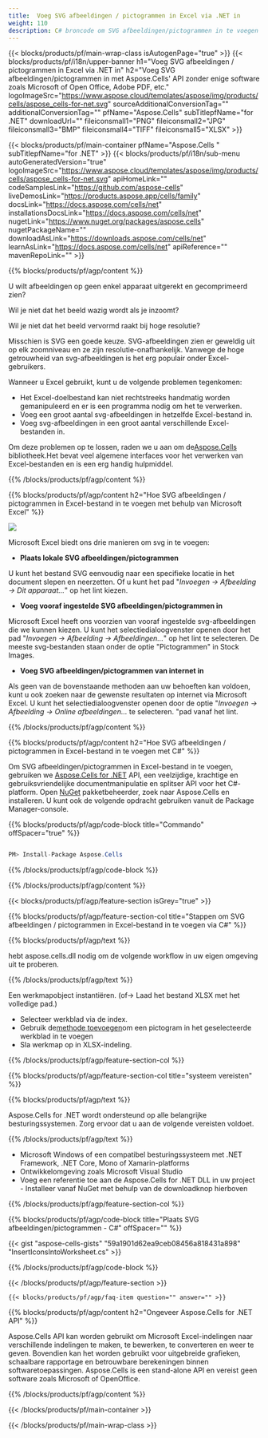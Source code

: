 ```yaml
---
title:  Voeg SVG afbeeldingen / pictogrammen in Excel via .NET in
weight: 110
description: C# broncode om SVG afbeeldingen/pictogrammen in te voegen in Excel op .NET Framework, .NET Core, Mono of Xamarin Platforms.
---
```

{{< blocks/products/pf/main-wrap-class isAutogenPage="true" >}}
{{< blocks/products/pf/i18n/upper-banner h1="Voeg SVG afbeeldingen / pictogrammen in Excel via .NET in" h2="Voeg SVG afbeeldingen/pictogrammen in met Aspose.Cells\' API zonder enige software zoals Microsoft of Open Office, Adobe PDF, etc." logoImageSrc="https://www.aspose.cloud/templates/aspose/img/products/cells/aspose_cells-for-net.svg" sourceAdditionalConversionTag="" additionalConversionTag="" pfName="Aspose.Cells" subTitlepfName="for .NET" downloadUrl="" fileiconsmall1="PNG" fileiconsmall2="JPG" fileiconsmall3="BMP" fileiconsmall4="TIFF" fileiconsmall5="XLSX" >}}

{{< blocks/products/pf/main-container pfName="Aspose.Cells " subTitlepfName="for .NET" >}}
{{< blocks/products/pf/i18n/sub-menu autoGeneratedVersion="true" logoImageSrc="https://www.aspose.cloud/templates/aspose/img/products/cells/aspose_cells-for-net.svg" apiHomeLink="" codeSamplesLink="https://github.com/aspose-cells" liveDemosLink="https://products.aspose.app/cells/family" docsLink="https://docs.aspose.com/cells/net" installationsDocsLink="https://docs.aspose.com/cells/net" nugetLink="https://www.nuget.org/packages/aspose.cells" nugetPackageName="" downloadAsLink="https://downloads.aspose.com/cells/net" learnAsLink="https://docs.aspose.com/cells/net" apiReference="" mavenRepoLink="" >}}

{{% blocks/products/pf/agp/content %}}

U wilt afbeeldingen op geen enkel apparaat uitgerekt en gecomprimeerd zien?

Wil je niet dat het beeld wazig wordt als je inzoomt?

Wil je niet dat het beeld vervormd raakt bij hoge resolutie?

Misschien is SVG een goede keuze. SVG-afbeeldingen zien er geweldig uit op elk zoomniveau en ze zijn resolutie-onafhankelijk. Vanwege de hoge getrouwheid van svg-afbeeldingen is het erg populair onder Excel-gebruikers.

Wanneer u Excel gebruikt, kunt u de volgende problemen tegenkomen:

+ Het Excel-doelbestand kan niet rechtstreeks handmatig worden gemanipuleerd en er is een programma nodig om het te verwerken.
+ Voeg een groot aantal svg-afbeeldingen in hetzelfde Excel-bestand in.
+ Voeg svg-afbeeldingen in een groot aantal verschillende Excel-bestanden in.

 Om deze problemen op te lossen, raden we u aan om de[Aspose.Cells](https://products.aspose.com/cells/) bibliotheek.Het bevat veel algemene interfaces voor het verwerken van Excel-bestanden en is een erg handig hulpmiddel.

{{% /blocks/products/pf/agp/content %}}

{{% blocks/products/pf/agp/content h2="Hoe SVG afbeeldingen / pictogrammen in Excel-bestand in te voegen met behulp van Microsoft Excel" %}}

![](/cells/nl/net/icons/insert-icons-to-excel/sample.png)

Microsoft Excel biedt ons drie manieren om svg in te voegen:

+  **Plaats lokale SVG afbeeldingen/pictogrammen**

U kunt het bestand SVG eenvoudig naar een specifieke locatie in het document slepen en neerzetten. Of u kunt het pad "*Invoegen -> Afbeelding -> Dit apparaat...*" op het lint kiezen.

+  **Voeg vooraf ingestelde SVG afbeeldingen/pictogrammen in**

Microsoft Excel heeft ons voorzien van vooraf ingestelde svg-afbeeldingen die we kunnen kiezen. U kunt het selectiedialoogvenster openen door het pad "*Invoegen -> Afbeelding -> Afbeeldingen...*" op het lint te selecteren. De meeste svg-bestanden staan onder de optie "Pictogrammen" in Stock Images.

+  **Voeg SVG afbeeldingen/pictogrammen van internet in**

Als geen van de bovenstaande methoden aan uw behoeften kan voldoen, kunt u ook zoeken naar de gewenste resultaten op internet via Microsoft Excel. U kunt het selectiedialoogvenster openen door de optie "*Invoegen -> Afbeelding -> Online afbeeldingen...* te selecteren. "pad vanaf het lint.

{{% /blocks/products/pf/agp/content %}}

{{% blocks/products/pf/agp/content h2="Hoe SVG afbeeldingen / pictogrammen in Excel-bestand in te voegen met C#" %}}

 Om SVG afbeeldingen/pictogrammen in Excel-bestand in te voegen, gebruiken we
 [Aspose.Cells for .NET](https://products.aspose.com/cells/net) 
 API, een veelzijdige, krachtige en gebruiksvriendelijke documentmanipulatie en splitser API voor het C#-platform. Open
 [NuGet](https://www.nuget.org/packages/aspose.cells) 
 pakketbeheerder, zoek naar
 Aspose.Cells 
 en installeren. U kunt ook de volgende opdracht gebruiken vanuit de Package Manager-console.

{{% blocks/products/pf/agp/code-block title="Commando" offSpacer="true" %}}

```cs

PM> Install-Package Aspose.Cells

```

{{% /blocks/products/pf/agp/code-block %}}

{{% /blocks/products/pf/agp/content %}}

{{< blocks/products/pf/agp/feature-section isGrey="true" >}}

{{% blocks/products/pf/agp/feature-section-col title="Stappen om SVG afbeeldingen / pictogrammen in Excel-bestand in te voegen via C#" %}}

{{% blocks/products/pf/agp/text %}}

hebt aspose.cells.dll nodig om de volgende workflow in uw eigen omgeving uit te proberen.

{{% /blocks/products/pf/agp/text %}}

Een werkmapobject instantiëren. (of-> Laad het bestand XLSX met het volledige pad.)
+ Selecteer werkblad via de index.
 + Gebruik de[methode toevoegen](https://reference.aspose.com/cells/net/aspose.cells.drawing/shapecollection/methods/addicons)om een pictogram in het geselecteerde werkblad in te voegen
+ Sla werkmap op in XLSX-indeling.

{{% /blocks/products/pf/agp/feature-section-col %}}

{{% blocks/products/pf/agp/feature-section-col title="systeem vereisten" %}}

{{% blocks/products/pf/agp/text %}}

 Aspose.Cells for .NET wordt ondersteund op alle belangrijke besturingssystemen. Zorg ervoor dat u aan de volgende vereisten voldoet.

{{% /blocks/products/pf/agp/text %}}

-  Microsoft Windows of een compatibel besturingssysteem met .NET Framework, .NET Core, Mono of Xamarin-platforms
-  Ontwikkelomgeving zoals Microsoft Visual Studio
-  Voeg een referentie toe aan de Aspose.Cells for .NET DLL in uw project - Installeer vanaf NuGet met behulp van de downloadknop hierboven

{{% /blocks/products/pf/agp/feature-section-col %}}

{{% blocks/products/pf/agp/code-block title="Plaats SVG afbeeldingen/pictogrammen - C#" offSpacer="" %}}

{{< gist "aspose-cells-gists" "59a1901d62ea9ceb08456a818431a898" "InsertIconsIntoWorksheet.cs" >}}

{{% /blocks/products/pf/agp/code-block %}}

{{< /blocks/products/pf/agp/feature-section >}}

    {{< blocks/products/pf/agp/faq-item question="" answer="" >}}
 

<!-- aboutfile Starts -->

{{% blocks/products/pf/agp/content h2="Ongeveer Aspose.Cells for .NET API" %}}

 Aspose.Cells API kan worden gebruikt om Microsoft Excel-indelingen naar verschillende indelingen te maken, te bewerken, te converteren en weer te geven. Bovendien kan het worden gebruikt voor uitgebreide grafieken, schaalbare rapportage en betrouwbare berekeningen binnen softwaretoepassingen. Aspose.Cells is een stand-alone API en vereist geen software zoals Microsoft of OpenOffice.

{{% /blocks/products/pf/agp/content %}}



<!-- aboutfile Ends -->
<!--
{{< blocks/products/pf/agp/other-supported-section title="Other Supported Splitting Formats" subTitle="Using C#, One can also split large file into chunks of many other file formats including." >}}

{{< blocks/products/pf/agp/other-supported-section-item href="https://products.aspose.com/cells/net/splitter/ods/" name="ODS" description="OpenDocument Spreadsheet File" >}}
{{< blocks/products/pf/agp/other-supported-section-item href="https://products.aspose.com/cells/net/splitter/xls/" name="XLS" description="Excel Binary Format" >}}
{{< blocks/products/pf/agp/other-supported-section-item href="https://products.aspose.com/cells/net/splitter/xlsb/" name="XLSB" description="Binary Excel Workbook File" >}}
{{< blocks/products/pf/agp/other-supported-section-item href="https://products.aspose.com/cells/net/splitter/xlsm/" name="XLSM" description="Spreadsheet File" >}}

{{< /blocks/products/pf/agp/other-supported-section >}}

-->

{{< /blocks/products/pf/main-container >}}
    
{{< /blocks/products/pf/main-wrap-class >}}
